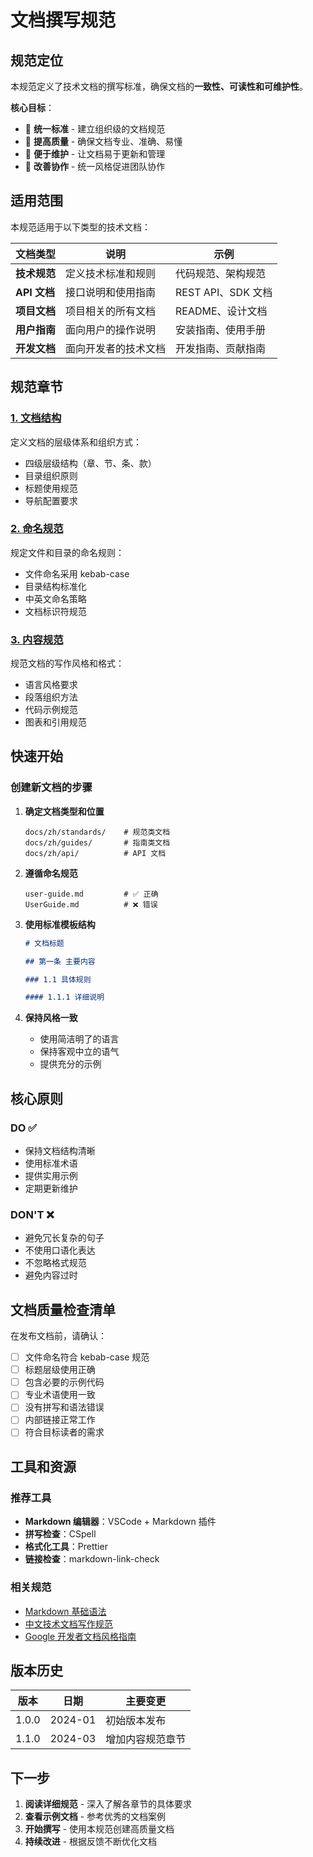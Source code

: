 # 文档撰写规范

## 规范定位

本规范定义了技术文档的撰写标准，确保文档的**一致性、可读性和可维护性**。

**核心目标**：
- 📝 **统一标准** - 建立组织级的文档规范
- 🎯 **提高质量** - 确保文档专业、准确、易懂
- 🔄 **便于维护** - 让文档易于更新和管理
- 👥 **改善协作** - 统一风格促进团队协作

## 适用范围

本规范适用于以下类型的技术文档：

| 文档类型 | 说明 | 示例 |
|---------|------|------|
| **技术规范** | 定义技术标准和规则 | 代码规范、架构规范 |
| **API 文档** | 接口说明和使用指南 | REST API、SDK 文档 |
| **项目文档** | 项目相关的所有文档 | README、设计文档 |
| **用户指南** | 面向用户的操作说明 | 安装指南、使用手册 |
| **开发文档** | 面向开发者的技术文档 | 开发指南、贡献指南 |

## 规范章节

### [1. 文档结构](/zh/standards/documentation/structure)
定义文档的层级体系和组织方式：
- 四级层级结构（章、节、条、款）
- 目录组织原则
- 标题使用规范
- 导航配置要求

### [2. 命名规范](/zh/standards/documentation/naming)
规定文件和目录的命名规则：
- 文件命名采用 kebab-case
- 目录结构标准化
- 中英文命名策略
- 文档标识符规范

### [3. 内容规范](/zh/standards/documentation/content)
规范文档的写作风格和格式：
- 语言风格要求
- 段落组织方法
- 代码示例规范
- 图表和引用规范

## 快速开始

### 创建新文档的步骤

1. **确定文档类型和位置**
   ```
   docs/zh/standards/    # 规范类文档
   docs/zh/guides/       # 指南类文档
   docs/zh/api/          # API 文档
   ```

2. **遵循命名规范**
   ```
   user-guide.md         # ✅ 正确
   UserGuide.md          # ❌ 错误
   ```

3. **使用标准模板结构**
   ```markdown
   # 文档标题
   
   ## 第一条 主要内容
   
   ### 1.1 具体规则
   
   #### 1.1.1 详细说明
   ```

4. **保持风格一致**
   - 使用简洁明了的语言
   - 保持客观中立的语气
   - 提供充分的示例

## 核心原则

### DO ✅
- 保持文档结构清晰
- 使用标准术语
- 提供实用示例
- 定期更新维护

### DON'T ❌
- 避免冗长复杂的句子
- 不使用口语化表达
- 不忽略格式规范
- 避免内容过时

## 文档质量检查清单

在发布文档前，请确认：

- [ ] 文件命名符合 kebab-case 规范
- [ ] 标题层级使用正确
- [ ] 包含必要的示例代码
- [ ] 专业术语使用一致
- [ ] 没有拼写和语法错误
- [ ] 内部链接正常工作
- [ ] 符合目标读者的需求

## 工具和资源

### 推荐工具
- **Markdown 编辑器**：VSCode + Markdown 插件
- **拼写检查**：CSpell
- **格式化工具**：Prettier
- **链接检查**：markdown-link-check

### 相关规范
- [Markdown 基础语法](https://commonmark.org/)
- [中文技术文档写作规范](https://github.com/ruanyf/document-style-guide)
- [Google 开发者文档风格指南](https://developers.google.com/style)

## 版本历史

| 版本 | 日期 | 主要变更 |
|------|------|----------|
| 1.0.0 | 2024-01 | 初始版本发布 |
| 1.1.0 | 2024-03 | 增加内容规范章节 |

## 下一步

1. **阅读详细规范** - 深入了解各章节的具体要求
2. **查看示例文档** - 参考优秀的文档案例
3. **开始撰写** - 使用本规范创建高质量文档
4. **持续改进** - 根据反馈不断优化文档